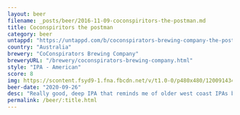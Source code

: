```yaml
---
layout: beer
filename: _posts/beer/2016-11-09-coconspiritors-the-postman.md
title: Coconspiritors the postman
category: beer
untappd: "https://untappd.com/b/coconspirators-brewing-company-the-postman/3862398"
country: "Australia"
brewery: "CoConspirators Brewing Company"
breweryURL: "/brewery/coconspirators-brewing-company.html"
style: "IPA - American"
score: 8
img: https://scontent.fsyd9-1.fna.fbcdn.net/v/t1.0-0/p480x480/120091434_10158639370898745_565714859195372078_o.jpg?_nc_cat=111&_nc_sid=0be424&_nc_ohc=Ig9mF6ydWeMAX8H62Q3&_nc_oc=AQlFgzpXX0FAiY6OGRi_ObU2zU3NTimSgAJA522hrD9-NVROhew4rIo00-aRtTG1o4g&_nc_ht=scontent.fsyd9-1.fna&tp=6&oh=bc8f2595cdd303e273d72fc5eb27a833&oe=5F94A90F
beer-date: "2020-09-26"
desc: "Really good, deep IPA that reminds me of older west coast IPAs but with more refinement and less in your face bitterness"
permalink: /beer/:title.html
---
```

